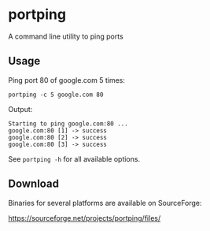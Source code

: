 portping
========

A command line utility to ping ports

Usage
-----

Ping port 80 of google.com 5 times:

    portping -c 5 google.com 80
    
Output:

    Starting to ping google.com:80 ...
    google.com:80 [1] -> success
    google.com:80 [2] -> success
    google.com:80 [3] -> success

See `portping -h` for all available options.

Download
--------

Binaries for several platforms are available on SourceForge:

https://sourceforge.net/projects/portping/files/

